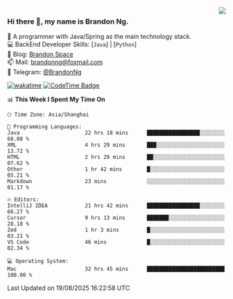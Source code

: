 <img  align="right" src="https://github-readme-stats-brandon0824.vercel.app/api/top-langs/?username=brandon0824&layout=compact">

### Hi there 👋, my name is Brandon Ng.

🌱 A programmer with Java/Spring as the main technology stack.  
💻 BackEnd Developer Skills: [`Java`] | [`Python`]  
📝 Blog: [Brandon Space](https://blog.brandonng.cc)  
📫 Mail: brandonng@foxmail.com  
📰 Telegram: [@BrandonNg](https://t.me/BrandonNg24)  

[![wakatime](https://wakatime.com/badge/user/940cafbf-f9d5-4b24-9a07-19bb072f52bb.svg)](https://wakatime.com/@940cafbf-f9d5-4b24-9a07-19bb072f52bb)
[![CodeTime Badge](https://shields.jannchie.com/endpoint?style=plastic&color=&url=https%3A%2F%2Fapi.codetime.dev%2Fv3%2Fusers%2Fshield%3Fuid%3D128%26minutes%3D10080)](https://codetime.dev)

<!--START_SECTION:waka-->
📊 **This Week I Spent My Time On** 

```text
🕑︎ Time Zone: Asia/Shanghai

💬 Programming Languages: 
Java                     22 hrs 18 mins      █████████████████░░░░░░░░   68.08 % 
XML                      4 hrs 29 mins       ███░░░░░░░░░░░░░░░░░░░░░░   13.72 % 
HTML                     2 hrs 29 mins       ██░░░░░░░░░░░░░░░░░░░░░░░   07.62 % 
Other                    1 hr 42 mins        █░░░░░░░░░░░░░░░░░░░░░░░░   05.21 % 
Markdown                 23 mins             ░░░░░░░░░░░░░░░░░░░░░░░░░   01.17 % 

🔥 Editors: 
IntelliJ IDEA            21 hrs 42 mins      █████████████████░░░░░░░░   66.27 % 
Cursor                   9 hrs 13 mins       ███████░░░░░░░░░░░░░░░░░░   28.18 % 
Zed                      1 hr 3 mins         █░░░░░░░░░░░░░░░░░░░░░░░░   03.21 % 
VS Code                  46 mins             █░░░░░░░░░░░░░░░░░░░░░░░░   02.34 % 

💻 Operating System: 
Mac                      32 hrs 45 mins      █████████████████████████   100.00 % 
```


 Last Updated on 19/08/2025 16:22:58 UTC
<!--END_SECTION:waka-->
